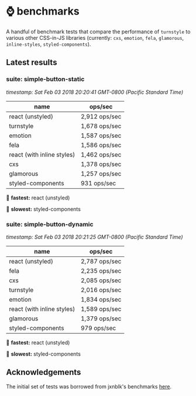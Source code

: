# :watch: benchmarks

A handful of benchmark tests that compare the performance of `turnstyle` to various other CSS-in-JS libraries (currently: `cxs`, `emotion`, `fela`, `glamorous`, `inline-styles`, `styled-components`).

## Latest results

### suite: simple-button-static
*timestamp: Sat Feb 03 2018 20:20:41 GMT-0800 (Pacific Standard Time)*

name                      | ops/sec
------------------------- | -------
react (unstyled)           | 2,912 ops/sec
turnstyle                  | 1,678 ops/sec
emotion                    | 1,587 ops/sec
fela                       | 1,586 ops/sec
react (with inline styles) | 1,462 ops/sec
cxs                        | 1,378 ops/sec
glamorous                  | 1,257 ops/sec
styled-components          |   931 ops/sec

:rocket: **fastest:** react (unstyled)

:turtle: **slowest:** styled-components

<!--RESULTS_PLACEHOLDER-->
### suite: simple-button-dynamic
*timestamp: Sat Feb 03 2018 20:21:25 GMT-0800 (Pacific Standard Time)*

name                      | ops/sec
------------------------- | -------
react (unstyled)           | 2,787 ops/sec
fela                       | 2,235 ops/sec
cxs                        | 2,085 ops/sec
turnstyle                  | 2,016 ops/sec
emotion                    | 1,834 ops/sec
react (with inline styles) | 1,589 ops/sec
glamorous                  | 1,379 ops/sec
styled-components          |   979 ops/sec

:rocket: **fastest:** react (unstyled)

:turtle: **slowest:** styled-components

<!--RESULTS_PLACEHOLDER-->

## Acknowledgements

The initial set of tests was borrowed from jxnblk's benchmarks [here](https://github.com/jxnblk/cxs/tree/master/benchmarks).
